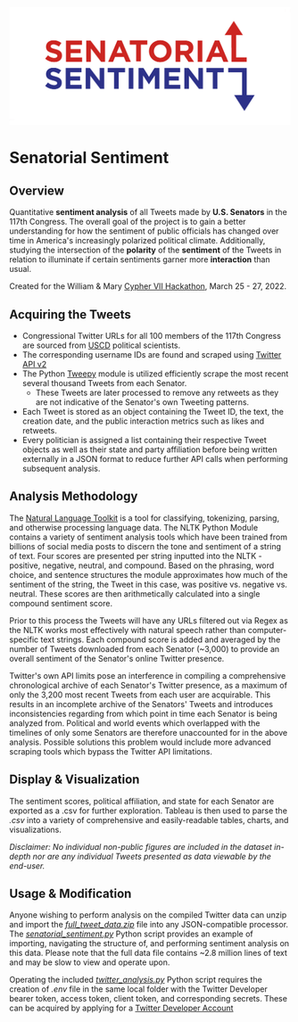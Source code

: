<p align="center"><a href="https://phantomdonut.github.io/senatorial-sentiment" target="_blank" rel="noopener noreferrer"><img src="images/senatorial_logo.png?raw=true" alt="re-frame logo"></a></p>

# Senatorial Sentiment

## Overview
Quantitative **sentiment analysis** of all Tweets made by **U.S. Senators** in the 117th Congress. The overall goal of the project is to gain a better understanding for how the sentiment of public officials has changed over time in America's increasingly polarized political climate. Additionally, studying the intersection of the **polarity** of the **sentiment** of the Tweets in relation to illuminate if certain sentiments garner more **interaction** than usual. 

Created for the William & Mary [Cypher VII Hackathon](https://cypher-vii.devpost.com/), March 25 - 27, 2022.

## Acquiring the Tweets
* Congressional Twitter URLs for all 100 members of the 117th Congress are sourced from [USCD](https://ucsd.libguides.com/congress_twitter/home) political scientists.
* The corresponding username IDs are found and scraped using [Twitter API v2](https://developer.twitter.com/en/docs/twitter-api)
* The Python [Tweepy](https://www.tweepy.org/) module is utilized efficiently scrape the most recent several thousand Tweets from each Senator.
  * These Tweets are later processed to remove any retweets as they are not indicative of the Senator's own Tweeting patterns.
* Each Tweet is stored as an object containing the Tweet ID, the text, the creation date, and the public interaction metrics such as likes and retweets.
* Every politician is assigned a list containing their respective Tweet objects as well as their state and party affiliation before being written externally in a JSON format to reduce further API calls when performing subsequent analysis.

## Analysis Methodology
The [Natural Language Toolkit](https://www.nltk.org/) is a tool for classifying, tokenizing, parsing, and otherwise processing language data. The NLTK Python Module contains a variety of sentiment analysis tools which have been trained from billions of social media posts to discern the tone and sentiment of a string of text. Four scores are presented per string inputted into the NLTK - positive, negative, neutral, and compound. Based on the phrasing, word choice, and sentence structures the module approximates how much of the sentiment of the string, the Tweet in this case, was positive vs. negative vs. neutral. These scores are then arithmetically calculated into a single compound sentiment score. 

Prior to this process the Tweets will have any URLs filtered out via Regex as the NLTK works most effectively with natural speech rather than computer-specific text strings. Each compound score is added and averaged by the number of Tweets downloaded from each Senator (~3,000) to provide an overall sentiment of the Senator's online Twitter presence. 

Twitter's own API limits pose an interference in compiling a comprehensive chronological archive of each Senator's Twitter presence, as a maximum of only the 3,200 most recent Tweets from each user are acquirable. This results in an incomplete archive of the Senators' Tweets and introduces inconsistencies regarding from which point in time each Senator is being analyzed from. Political and world events which overlapped with the timelines of only some Senators are therefore unaccounted for in the above analysis. Possible solutions this problem would include more advanced scraping tools which bypass the Twitter API limitations.

## Display & Visualization
The sentiment scores, political affiliation, and state for each Senator are exported as a .csv for further exploration. Tableau is then used to parse the *.csv* into a variety of comprehensive and easily-readable tables, charts, and visualizations.

*Disclaimer: No individual non-public figures are included in the dataset in-depth nor are any individual Tweets presented as data viewable by the end-user.*

## Usage & Modification
Anyone wishing to perform analysis on the compiled Twitter data can unzip and import the [*full_tweet_data.zip*](full_tweet_data.zip) file into any JSON-compatible processor. The [*senatorial_sentiment.py*](senatorial_sentiment.py) Python script provides an example of importing, navigating the structure of, and performing sentiment analysis on this data. Please note that the full data file contains ~2.8 million lines of text and may be slow to view and operate upon.

Operating the included [*twitter_analysis.py*](twitter_analysis.py) Python script requires the creation of *.env* file in the same local folder with the Twitter Developer bearer token, access token, client token, and corresponding secrets. These can be acquired by applying for a [Twitter Developer Account](https://developer.twitter.com/)
